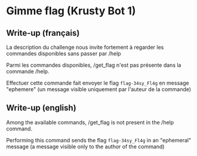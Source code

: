 # Gimme flag (Krusty Bot 1)

## Write-up (français)

La description du challenge nous invite fortement à regarder les commandes disponibles sans passer par /help

Parmi les commandes disponibles, /get_flag n'est pas présente dans la commande /help.

Effectuer cette commande fait envoyer le flag `flag-34sy_Fl4g` en message "ephemere" (un message visible uniquement par l'auteur de la commande)


## Write-up (english)

Among the available commands, /get_flag is not present in the /help command.

Performing this command sends the flag `flag-34sy_Fl4g` in an "ephemeral" message (a message visible only to the author of the command)